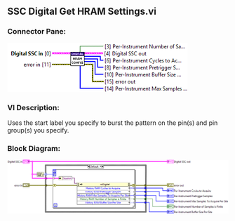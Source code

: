 ## **SSC Digital Get HRAM Settings.vi**
### Connector Pane:
![alt text](/docs/images/Instrument%20Control/Digital/SSC%20Digital/HRAM/SSC%20Digital%20Get%20HRAM%20Settings.vic.png "SSC Digital Get HRAM Settings.vi connector pane")

### VI Description:
Uses the start label you specify to burst the pattern on the pin(s) and pin group(s) you specify.

### Block Diagram:
![alt text](/docs/images/Instrument%20Control/Digital/SSC%20Digital/HRAM/SSC%20Digital%20Get%20HRAM%20Settings.vid.png "SSC Digital Get HRAM Settings.vi block diagram")
